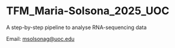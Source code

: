 # TFM_Maria-Solsona_2025_UOC

A step-by-step pipeline to analyse RNA-sequencing data

Email: msolsonag@uoc.edu

